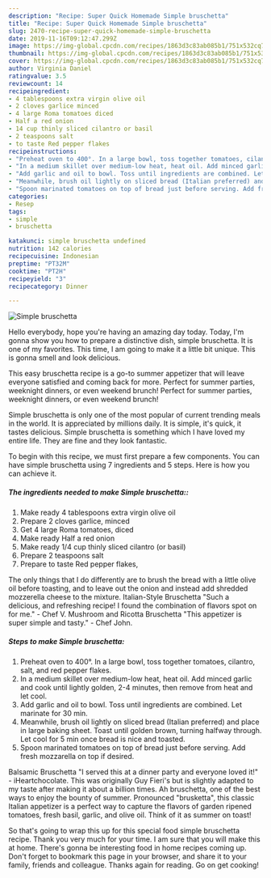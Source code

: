 ```yaml
---
description: "Recipe: Super Quick Homemade Simple bruschetta"
title: "Recipe: Super Quick Homemade Simple bruschetta"
slug: 2470-recipe-super-quick-homemade-simple-bruschetta
date: 2019-11-16T09:12:47.299Z
image: https://img-global.cpcdn.com/recipes/1863d3c83ab085b1/751x532cq70/simple-bruschetta-recipe-main-photo.jpg
thumbnail: https://img-global.cpcdn.com/recipes/1863d3c83ab085b1/751x532cq70/simple-bruschetta-recipe-main-photo.jpg
cover: https://img-global.cpcdn.com/recipes/1863d3c83ab085b1/751x532cq70/simple-bruschetta-recipe-main-photo.jpg
author: Virginia Daniel
ratingvalue: 3.5
reviewcount: 14
recipeingredient:
- 4 tablespoons extra virgin olive oil
- 2 cloves garlice minced
- 4 large Roma tomatoes diced
- Half a red onion
- 14 cup thinly sliced cilantro or basil
- 2 teaspoons salt
- to taste Red pepper flakes
recipeinstructions:
- "Preheat oven to 400°. In a large bowl, toss together tomatoes, cilantro, salt, and red pepper flakes."
- "In a medium skillet over medium-low heat, heat oil. Add minced garlic and cook until lightly golden, 2-4 minutes, then remove from heat and let cool."
- "Add garlic and oil to bowl. Toss until ingredients are combined. Let marinate for 30 min."
- "Meanwhile, brush oil lightly on sliced bread (Italian preferred) and place in large baking sheet. Toast until golden brown, turning halfway through. Let cool for 5 min once bread is nice and toasted."
- "Spoon marinated tomatoes on top of bread just before serving. Add fresh mozzarella on top if desired."
categories:
- Resep
tags:
- simple
- bruschetta

katakunci: simple bruschetta undefined
nutrition: 142 calories
recipecuisine: Indonesian
preptime: "PT32M"
cooktime: "PT2H"
recipeyield: "3"
recipecategory: Dinner

---
```



![Simple bruschetta](https://img-global.cpcdn.com/recipes/1863d3c83ab085b1/751x532cq70/simple-bruschetta-recipe-main-photo.jpg)

Hello everybody, hope you're having an amazing day today. Today, I'm gonna show you how to prepare a distinctive dish, simple bruschetta. It is one of my favorites. This time, I am going to make it a little bit unique. This is gonna smell and look delicious.

This easy bruschetta recipe is a go-to summer appetizer that will leave everyone satisfied and coming back for more. Perfect for summer parties, weeknight dinners, or even weekend brunch! Perfect for summer parties, weeknight dinners, or even weekend brunch!

Simple bruschetta is only one of the most popular of current trending meals in the world. It is appreciated by millions daily. It is simple, it's quick, it tastes delicious. Simple bruschetta is something which I have loved my entire life. They are fine and they look fantastic.


To begin with this recipe, we must first prepare a few components. You can have simple bruschetta using 7 ingredients and 5 steps. Here is how you can achieve it.

##### The ingredients needed to make Simple bruschetta::

1. Make ready 4 tablespoons extra virgin olive oil
1. Prepare 2 cloves garlice, minced
1. Get 4 large Roma tomatoes, diced
1. Make ready Half a red onion
1. Make ready 1/4 cup thinly sliced cilantro (or basil)
1. Prepare 2 teaspoons salt
1. Prepare to taste Red pepper flakes,


The only things that I do differently are to brush the bread with a little olive oil before toasting, and to leave out the onion and instead add shredded mozzerella cheese to the mixture. Italian-Style Bruschetta &#34;Such a delicious, and refreshing recipe! I found the combination of flavors spot on for me.&#34; - Chef V. Mushroom and Ricotta Bruschetta &#34;This appetizer is super simple and tasty.&#34; - Chef John. 

##### Steps to make Simple bruschetta:

1. Preheat oven to 400°. In a large bowl, toss together tomatoes, cilantro, salt, and red pepper flakes.
1. In a medium skillet over medium-low heat, heat oil. Add minced garlic and cook until lightly golden, 2-4 minutes, then remove from heat and let cool.
1. Add garlic and oil to bowl. Toss until ingredients are combined. Let marinate for 30 min.
1. Meanwhile, brush oil lightly on sliced bread (Italian preferred) and place in large baking sheet. Toast until golden brown, turning halfway through. Let cool for 5 min once bread is nice and toasted.
1. Spoon marinated tomatoes on top of bread just before serving. Add fresh mozzarella on top if desired.


Balsamic Bruschetta &#34;I served this at a dinner party and everyone loved it!&#34; - iHeartchocolate. This was originally Guy Fieri&#39;s but is slightly adapted to my taste after making it about a billion times. Ah bruschetta, one of the best ways to enjoy the bounty of summer. Pronounced &#34;brusketta&#34;, this classic Italian appetizer is a perfect way to capture the flavors of garden ripened tomatoes, fresh basil, garlic, and olive oil. Think of it as summer on toast! 

So that's going to wrap this up for this special food simple bruschetta recipe. Thank you very much for your time. I am sure that you will make this at home. There's gonna be interesting food in home recipes coming up. Don't forget to bookmark this page in your browser, and share it to your family, friends and colleague. Thanks again for reading. Go on get cooking!
